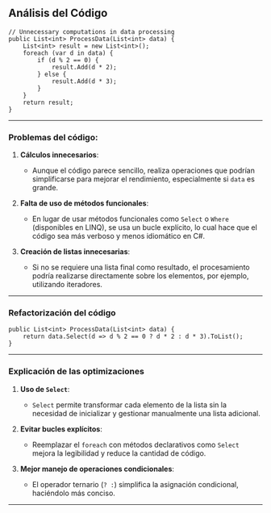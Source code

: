 ## Análisis del Código

```
// Unnecessary computations in data processing
public List<int> ProcessData(List<int> data) {
    List<int> result = new List<int>();
    foreach (var d in data) {
        if (d % 2 == 0) {
            result.Add(d * 2);
        } else {
            result.Add(d * 3);
        }
    }
    return result;
}
```
---
### Problemas del código:

1. **Cálculos innecesarios**:
   - Aunque el código parece sencillo, realiza operaciones que podrían simplificarse para mejorar el rendimiento, especialmente si `data` es grande.

2. **Falta de uso de métodos funcionales**:
   - En lugar de usar métodos funcionales como `Select` o `Where` (disponibles en LINQ), se usa un bucle explícito, lo cual hace que el código sea más verboso y menos idiomático en C#.

3. **Creación de listas innecesarias**:
   - Si no se requiere una lista final como resultado, el procesamiento podría realizarse directamente sobre los elementos, por ejemplo, utilizando iteradores.

---

### Refactorización del código

```
public List<int> ProcessData(List<int> data) {
    return data.Select(d => d % 2 == 0 ? d * 2 : d * 3).ToList();
}
```

---

### Explicación de las optimizaciones

1. **Uso de `Select`**:
   - `Select` permite transformar cada elemento de la lista sin la necesidad de inicializar y gestionar manualmente una lista adicional.

2. **Evitar bucles explícitos**:
   - Reemplazar el `foreach` con métodos declarativos como `Select` mejora la legibilidad y reduce la cantidad de código.

3. **Mejor manejo de operaciones condicionales**:
   - El operador ternario (`? :`) simplifica la asignación condicional, haciéndolo más conciso.

---
